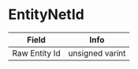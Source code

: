 # EntityNetId

<table><thead><tr><th>Field</th><th>Info</th></tr></thead><tbody>
<tr><td>Raw Entity Id</td><td>unsigned varint</td></tr>
</tbody></table>